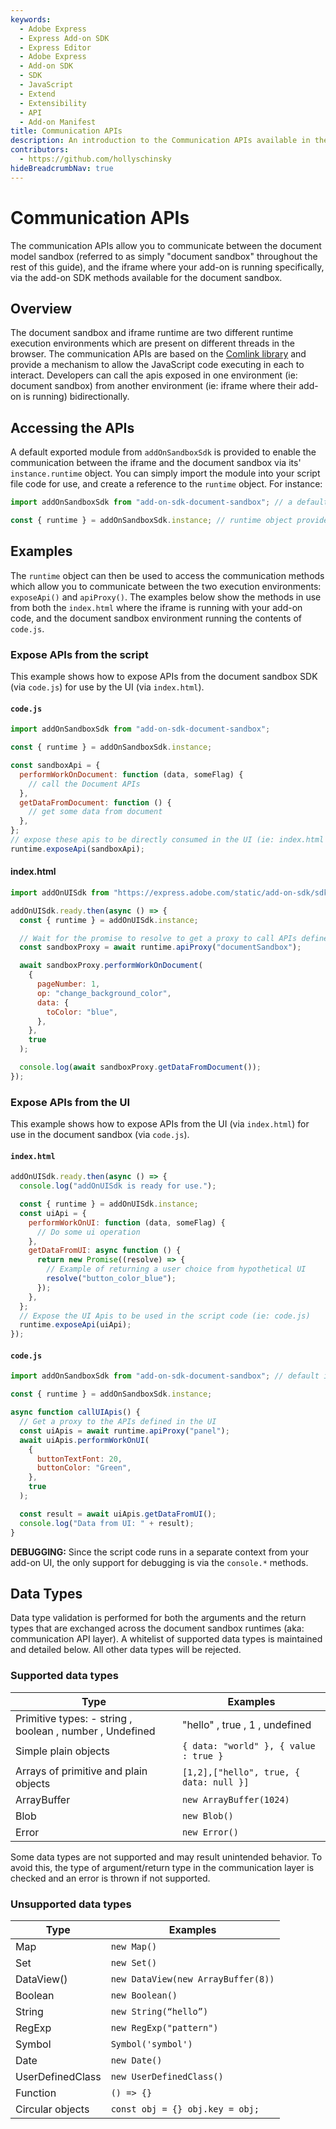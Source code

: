 ```yaml
---
keywords:
  - Adobe Express
  - Express Add-on SDK
  - Express Editor
  - Adobe Express
  - Add-on SDK
  - SDK
  - JavaScript
  - Extend
  - Extensibility
  - API
  - Add-on Manifest
title: Communication APIs
description: An introduction to the Communication APIs available in the document sandbox.
contributors:
  - https://github.com/hollyschinsky
hideBreadcrumbNav: true
---
```


# Communication APIs

The communication APIs allow you to communicate between the document model sandbox (referred to as simply "document sandbox" throughout the rest of this guide), and the iframe where your add-on is running specifically, via the add-on SDK methods available for the document sandbox.

## Overview

The document sandbox and iframe runtime are two different runtime execution environments which are present on different threads in the browser. The communication APIs are based on the [Comlink library](https://github.com/GoogleChromeLabs/comlink) and provide a mechanism to allow the JavaScript code executing in each to interact. Developers can call the apis exposed in one environment (ie: document sandbox) from another environment (ie: iframe where their add-on is running) bidirectionally.

## Accessing the APIs

A default exported module from `addOnSandboxSdk` is provided to enable the communication between the iframe and the document sandbox via its' `instance.runtime` object. You can simply import the module into your script file code for use, and create a reference to the `runtime` object. For instance:

```js
import addOnSandboxSdk from "add-on-sdk-document-sandbox"; // a default import

const { runtime } = addOnSandboxSdk.instance; // runtime object provides direct access to the communication APIs
```

## Examples

The `runtime` object can then be used to access the communication methods which allow you to communicate between the two execution environments: `exposeApi()` and `apiProxy()`. The examples below show the methods in use from both the `index.html` where the iframe is running with your add-on code, and the document sandbox environment running the contents of `code.js`.

### Expose APIs from the script

This example shows how to expose APIs from the document sandbox SDK (via `code.js`) for use by the UI (via `index.html`).

#### `code.js`

```js
import addOnSandboxSdk from "add-on-sdk-document-sandbox";

const { runtime } = addOnSandboxSdk.instance;

const sandboxApi = {
  performWorkOnDocument: function (data, someFlag) {
    // call the Document APIs
  },
  getDataFromDocument: function () {
    // get some data from document
  },
};
// expose these apis to be directly consumed in the UI (ie: index.html file).
runtime.exposeApi(sandboxApi);
```

#### index.html

```js
import addOnUISdk from "https://express.adobe.com/static/add-on-sdk/sdk.js";

addOnUISdk.ready.then(async () => {
  const { runtime } = addOnUISdk.instance;

  // Wait for the promise to resolve to get a proxy to call APIs defined in the document sandbox
  const sandboxProxy = await runtime.apiProxy("documentSandbox");

  await sandboxProxy.performWorkOnDocument(
    {
      pageNumber: 1,
      op: "change_background_color",
      data: {
        toColor: "blue",
      },
    },
    true
  );

  console.log(await sandboxProxy.getDataFromDocument());
});
```

### Expose APIs from the UI

This example shows how to expose APIs from the UI (via `index.html`) for use in the document sandbox (via `code.js`).

#### `index.html`

```js
addOnUISdk.ready.then(async () => {
  console.log("addOnUISdk is ready for use.");

  const { runtime } = addOnUISdk.instance;
  const uiApi = {
    performWorkOnUI: function (data, someFlag) {
      // Do some ui operation
    },
    getDataFromUI: async function () {
      return new Promise((resolve) => {
        // Example of returning a user choice from hypothetical UI
        resolve("button_color_blue");
      });
    },
  };
  // Expose the UI Apis to be used in the script code (ie: code.js)
  runtime.exposeApi(uiApi);
});
```

#### `code.js`

```js
import addOnSandboxSdk from "add-on-sdk-document-sandbox"; // default import

const { runtime } = addOnSandboxSdk.instance;

async function callUIApis() {
  // Get a proxy to the APIs defined in the UI
  const uiApis = await runtime.apiProxy("panel");
  await uiApis.performWorkOnUI(
    {
      buttonTextFont: 20,
      buttonColor: "Green",
    },
    true
  );

  const result = await uiApis.getDataFromUI();
  console.log("Data from UI: " + result);
}
```

<InlineAlert slots="text" variant="info"/>

**DEBUGGING:** Since the script code runs in a separate context from your add-on UI, the only support for debugging is via the `console.*` methods.

## Data Types

Data type validation is performed for both the arguments and the return types that are exchanged across the document sandbox runtimes (aka: communication API layer). A whitelist of supported data types is maintained and detailed below. All other data types will be rejected.

### Supported data types

| Type                                                      | Examples                                |
| --------------------------------------------------------- | --------------------------------------- |
| Primitive types: - string  , boolean , number , Undefined | "hello" , true , 1 , undefined          |
| Simple plain objects                                      | `{ data: "world" }, { value : true }`   |
| Arrays of primitive and plain objects                     | `[1,2],["hello", true, { data: null }]` |
| ArrayBuffer                                               | `new ArrayBuffer(1024)`                 |
| Blob                                                      | `new Blob()`                            |
| Error                                                     | `new Error()`                           |

Some data types are not supported and may result unintended behavior. To avoid this, the type of argument/return type in the communication layer is checked and an error is thrown if not supported.

### Unsupported data types

| Type             | Examples                           |
| ---------------- | ---------------------------------- |
| Map              | `new Map()`                        |
| Set              | `new Set()`                        |
| DataView()       | `new DataView(new ArrayBuffer(8))` |
| Boolean          | `new Boolean() `                   |
| String           | `new String(“hello”) `             |
| RegExp           | `new RegExp("pattern")`            |
| Symbol           | `Symbol('symbol')`                 |
| Date             | `new Date()`                       |
| UserDefinedClass | `new UserDefinedClass()`           |
| Function         | `() => {}`                         |
| Circular objects | `const obj = {} obj.key = obj;`    |

